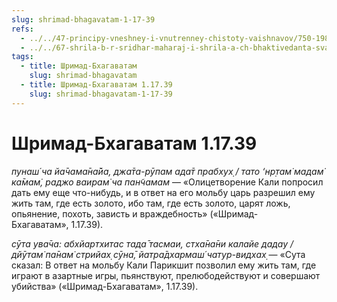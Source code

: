 ```yaml
---
slug: shrimad-bhagavatam-1-17-39
refs:
  - ../../47-principy-vneshney-i-vnutrenney-chistoty-vaishnavov/750-1983-04-29-b-o-vazhnosti-soblyudeniya-reguliruyushhih-printsipov.md
  - ../../67-shrila-b-r-sridhar-maharaj-i-shrila-a-ch-bhaktivedanta-svami-prabhupada/1071-1982-01-04-a2-gospod-nityananda-i-semya-bhaktivedanty-svami-prabhupady.md
tags:
  - title: Шримад-Бхагаватам
    slug: shrimad-bhagavatam
  - title: Шримад-Бхагаватам 1.17.39
    slug: shrimad-bhagavatam-1-17-39
---
```


# Шримад-Бхагаватам 1.17.39

*пунаш́ ча йа̄чама̄на̄йа, джа̄та-рӯпам ада̄т прабхух̣ / тато ‘нр̣там̇ мадам̇ ка̄мам̇, раджо ваирам̇ ча пан̃чамам* — «Олицетворение Кали попросил дать ему еще что-нибудь, и в ответ на его мольбу царь разрешил ему жить там, где есть золото, ибо там, где есть золото, царят ложь, опьянение, похоть, зависть и враждебность» («Шримад-Бхагаватам», 1.17.39).

*сӯта ува̄ча: абхйартхитас тада̄ тасмаи, стха̄на̄ни калайе дадау / дйӯтам̇ па̄нам̇ стрийах̣ сӯна̄, йатра̄дхармаш́ чатур-видхах̣* — «Сута сказал: В ответ на мольбу Кали Парикшит позволил ему жить там, где играют в азартные игры, пьянствуют, прелюбодействуют и совершают убийства» («Шримад-Бхагаватам», 1.17.39).

